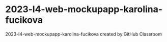 # 2023-l4-web-mockupapp-karolina-fucikova
2023-l4-web-mockupapp-karolina-fucikova created by GitHub Classroom
